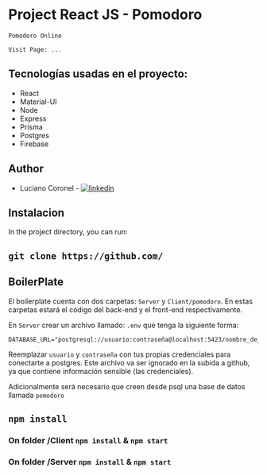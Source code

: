 # Project React JS - Pomodoro

	Pomodoro Online

	Visit Page: ...

## Tecnologías usadas en el proyecto:

- React
- Material-UI
- Node
- Express
- Prisma
- Postgres
- Firebase

## Author

- Luciano Coronel - [![linkedin](https://img.shields.io/badge/linkedin-0A66C2?style=for-the-badge&logo=linkedin&logoColor=white)](https://www.linkedin.com/in/luciano-coronel-90503bb8/)

## Instalacion

In the project directory, you can run:

## `git clone https://github.com/`

## BoilerPlate

El boilerplate cuenta con dos carpetas: `Server` y `Client/pomodoro`. En estas carpetas estará el código del back-end y el front-end respectivamente.

En `Server` crear un archivo llamado: `.env` que tenga la siguiente forma:

```env
DATABASE_URL="postgresql://usuario:contraseña@localhost:5423/nombre_de_la_base_de_datos"

```

Reemplazar `usuario` y `contraseña` con tus propias credenciales para conectarte a postgres. Este archivo va ser ignorado en la subida a github, ya que contiene información sensible (las credenciales).

Adicionalmente será necesario que creen desde psql una base de datos llamada `pomodoro`

## `npm install`

### On folder /Client `npm install` & `npm start`
### On folder /Server `npm install` & `npm start`